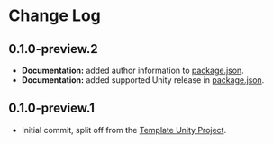 # Change Log

## 0.1.0-preview.2

* **Documentation:** added author information to [package.json](/package.json).
* **Documentation:** added supported Unity release in [package.json](/package.json).

## 0.1.0-preview.1

* Initial commit, split off from the [Template Unity Project](https://github.com/OmiyaGames/template-unity-project).
